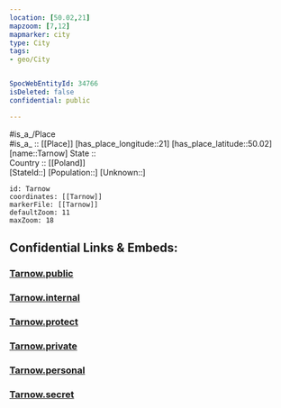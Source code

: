 ```yaml
---
location: [50.02,21] 
mapzoom: [7,12] 
mapmarker: city 
type: City
tags:
- geo/City


SpocWebEntityId: 34766
isDeleted: false
confidential: public

---
```

#is_a_/Place  
#is_a_ :: [[Place]] 
[has_place_longitude::21] 
[has_place_latitude::50.02] 
[name::Tarnow] 
State ::  
Country :: [[Poland]]  
[StateId::] 
[Population::] 
[Unknown::] 


```leaflet
id: Tarnow
coordinates: [[Tarnow]] 
markerFile: [[Tarnow]] 
defaultZoom: 11 
maxZoom: 18
```


## Confidential Links & Embeds: 

### [Tarnow.public](/_public/\Earth\Continent\Europe\Europe~East\Poland\Provinces~Poland\Lesser_Poland\CityTarnow.public.md) 

### [Tarnow.internal](/_internal/\Earth\Continent\Europe\Europe~East\Poland\Provinces~Poland\Lesser_Poland\CityTarnow.internal.md) 

### [Tarnow.protect](/_protect/\Earth\Continent\Europe\Europe~East\Poland\Provinces~Poland\Lesser_Poland\CityTarnow.protect.md) 

### [Tarnow.private](/_private/\Earth\Continent\Europe\Europe~East\Poland\Provinces~Poland\Lesser_Poland\CityTarnow.private.md) 

### [Tarnow.personal](/_personal/\Earth\Continent\Europe\Europe~East\Poland\Provinces~Poland\Lesser_Poland\CityTarnow.personal.md) 

### [Tarnow.secret](/_secret/\Earth\Continent\Europe\Europe~East\Poland\Provinces~Poland\Lesser_Poland\CityTarnow.secret.md)

